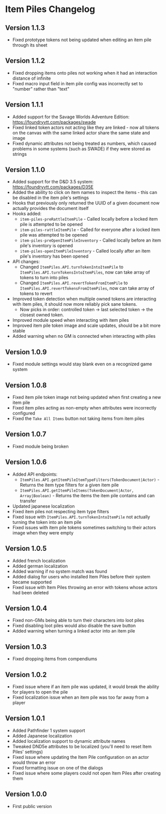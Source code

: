 # Item Piles Changelog 

## Version 1.1.3
- Fixed prototype tokens not being updated when editing an item pile through its sheet  

## Version 1.1.2
- Fixed dropping items onto piles not working when it had an interaction distance of infinite  
- Fixed macro input field in item pile config was incorrectly set to "number" rather than "text"

## Version 1.1.1
- Added support for the Savage Worlds Adventure Edition: <https://foundryvtt.com/packages/swade>
- Fixed linked token actors not acting like they are linked - now all tokens on the canvas with the same linked actor share the same state and image
- Fixed dynamic attributes not being treated as numbers, which caused problems in some systems (such as SWADE) if they were stored as strings

## Version 1.1.0
- Added support for the D&D 3.5 system: <https://foundryvtt.com/packages/D35E>
- Added the ability to click on item names to inspect the items - this can be disabled in the item pile's settings
- Hooks that previously only returned the UUID of a given document now actually provides the document itself 
- Hooks added:
  - `item-piles-preRattleItemPile` - Called locally before a locked item pile is attempted to be opened 
  - `item-piles-rattleItemPile` - Called for everyone after a locked item pile was attempted to be opened
  - `item-piles-preOpenItemPileInventory` - Called locally before an item pile's inventory is opened
  - `item-piles-openItemPileInventory` - Called locally after an item pile's inventory has been opened
- API changes:
    - Changed `ItemPiles.API.turnTokenIntoItemPile` to `ItemPiles.API.turnTokensIntoItemPiles`, now can take array of tokens to turn into piles
    - Changed `ItemPiles.API.revertTokenFromItemPile` to `ItemPiles.API.revertTokensFromItemPiles`, now can take array of tokens to revert
- Improved token detection when multiple owned tokens are interacting with item piles, it should now more reliably pick sane tokens.
  - Now picks in order: controlled token -> last selected token -> the closest owned token.
- Improved module speed when interacting with item piles
- Improved item pile token image and scale updates, should be a bit more stable 
- Added warning when no GM is connected when interacting with piles

## Version 1.0.9
- Fixed module settings would stay blank even on a recognized game system

## Version 1.0.8
- Fixed item pile token image not being updated when first creating a new item pile
- Fixed item piles acting as non-empty when attributes were incorrectly configured
- Fixed the `Take All Items` button not taking items from item piles

## Version 1.0.7
- Fixed module being broken

## Version 1.0.6
- Added API endpoints:
    - `ItemPiles.API.getItemPileItemTypeFilters(TokenDocument|Actor)` - Returns the item type filters for a given item pile
    - `ItemPiles.API.getItemPileItems(TokenDocument|Actor, Array|Boolean)` - Returns the items the item pile contains and can transfer
- Updated japanese localization
- Fixed item piles not respecting item type filters
- Fixed issue with `ItemPiles.API.turnTokenIntoItemPile` not actually turning the token into an item pile
- Fixed issues with item pile tokens sometimes switching to their actors image when they were empty

## Version 1.0.5
- Added french localization
- Added german localization
- Added warning if no system match was found
- Added dialog for users who installed Item Piles before their system became supported 
- Fixed issue with Item Piles throwing an error with tokens whose actors had been deleted

## Version 1.0.4
- Fixed non-GMs being able to turn their characters into loot piles
- Fixed disabling loot piles would also disable the save button
- Added warning when turning a linked actor into an item pile 

## Version 1.0.3
- Fixed dropping items from compendiums

## Version 1.0.2
- Fixed issue where if an item pile was updated, it would break the ability for players to open the pile
- Fixed localization issue when an item pile was too far away from a player

## Version 1.0.1
- Added Pathfinder 1 system support
- Added Japanese localization
- Added localization support to dynamic attribute names
- Tweaked DND5e attributes to be localized (you'll need to reset Item Piles' settings)
- Fixed issue where updating the Item Pile configuration on an actor would throw an error
- Fixed formatting issue on one of the dialogs
- Fixed issue where some players could not open Item Piles after creating them

## Version 1.0.0
- First public version